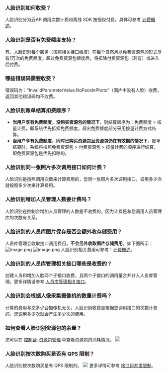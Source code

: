 ### 人脸识别如何收费？
人脸识别分为云API调用次数计费和离线 SDK 按授权付费。具体可参考 [计费概述](https://cloud.tencent.com/document/product/867/17640)。

### 人脸识别是否有免费额度支持？
有。人脸识别每个服务（按照相关接口维度）在每个自然月以免费资源包的形式享有1万次的免费额度。超过免费资源包额度后，将扣除付费资源包（若有）或进入后付费。

### 哪些错误码需要收费？
错误码为：“InvalidParameterValue.NoFaceInPhoto”（图片中没有人脸）收费，返回其他错误码均不收费。 

### 人脸识别账单结算扣费顺序？
- **当用户享有免费额度，没购买资源包的情况下**，则结算顺序为：免费额度 > 按量计费，即系统优先抵扣免费额度，超出免费额度部分采用按量计费方式结算。
- **当用户享有免费额度，同时已购买资源包且资源包仍在有效期的情况下**，账单结算时，系统将按照免费资源包 > 付费资源包 > 按量计费的顺序进行结算，即免费资源包是优先扣除的。

### 人脸识别同一张照片多次调用接口如何计费？
人脸识别是按照调用次数来计算费用的，您同一张照片多次调用接口，调用多少次就按照多少次来计算费用。

### 人脸识别增加人员管理人数要计费吗？
人脸识别在控制台增加人员管理的人数是不收费的，因为计费是和您调用人员管理库的次数有关系。

### 人脸识别的人员库图片保存是否会额外收存储费用？
人员库管理会收取接口调用费用，**不会另外收取图片存储费用**。如下图所示：
![image.png](https://img-cdn.wezhuiyi.com/yibot/456786921/images/gqpi2oar76doi7vphqxzu.png)
![image.png](https://img-cdn.wezhuiyi.com/yibot/456786921/images/7gflaunrt4klbmkm91yl9.png)
人脸识别相关费用可参考：[计费概述](https://cloud.tencent.com/document/product/867/17640)。

### 人脸识别的人员库管理相关接口哪些是收费的？
创建人员和增加人脸两个子接口收费，且两个子接口的调用量合并计入人员库管理。更多详情请参考 [人员库管理相关接口](https://cloud.tencent.com/document/product/867/45000)。

### 人脸识别会根据人像采集摄像机的数量计费吗？
计算的费用与您多少台摄像机无关，人脸识别收费是根据您调用接口的次数计费的，您调用多少次就会产生多少次的费用。

### 如何查看人脸识别资源包的余量？
您可以在 [控制台-资源包管理](https://console.cloud.tencent.com/aiface/source) 中查看资源包的消耗情况。
![](https://qcloudimg.tencent-cloud.cn/raw/53507ed7e27707d4f9211291d7739e7e.png)

### 人脸识别按次数购买是否有 QPS 限制？
人脸识别按次数购买是有 QPS 限制的。
![](https://qcloudimg.tencent-cloud.cn/raw/a3b4c5e8c8c4055a7217fce133a754a8.png)
更多详情可参考 [接口组并发限制](https://cloud.tencent.com/document/product/867/50269)。
